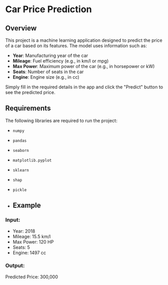 # Car Price Prediction

## Overview
This project is a machine learning application designed to predict the price of a car based on its features. The model uses information such as:
- **Year**: Manufacturing year of the car
- **Mileage**: Fuel efficiency (e.g., in km/l or mpg)
- **Max Power**: Maximum power of the car (e.g., in horsepower or kW)
- **Seats**: Number of seats in the car
- **Engine**: Engine size (e.g., in cc)

Simply fill in the required details in the app and click the "Predict" button to see the predicted price.

## Requirements
The following libraries are required to run the project:
- `numpy`
- `pandas`
- `seaborn`
- `matplotlib.pyplot`
- `sklearn`
- `shap`
- `pickle`

- ## Example
### Input:
- Year: 2018
- Mileage: 15.5 km/l
- Max Power: 120 HP
- Seats: 5
- Engine: 1497 cc

### Output:
Predicted Price: 300,000

